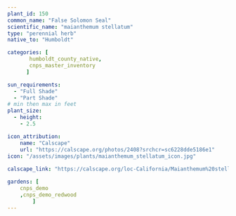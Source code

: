 ```yaml
---
plant_id: 150 
common_name: "False Solomon Seal"
scientific_name: "maianthemum stellatum"
type: "perennial herb"
native_to: "Humboldt"

categories: [
       humboldt_county_native,
       cnps_master_inventory
      ]

sun_requirements:
  - "Full Shade"
  - "Part Shade"
# min then max in feet
plant_size:
  - height: 
    - 2.5 

icon_attribution: 
    name: "Calscape"
    url: "https://calscape.org/photos/2408?srchcr=sc6228dde5186e1"
icon: "/assets/images/plants/maianthemum_stellatum_icon.jpg"
 
calscape_link: "https://calscape.org/loc-California/Maianthemum%20stellatum(%20)"

gardens: [
    cnps_demo
    ,cnps_demo_redwood
        ]
---
```

